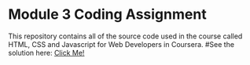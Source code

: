 # Module 3 Coding Assignment
This repository contains all of the source code used in the course called HTML, CSS and Javascript for Web Developers in Coursera.
#See the solution here: [Click Me!](https://katherinecallander.github.io/coursera-test/module3-solution/)
